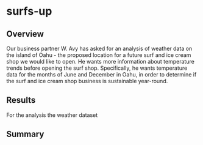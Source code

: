 # surfs-up

## Overview
Our business partner W. Avy has asked for an analysis of weather data on the island of Oahu - the proposed location for a future surf and ice cream shop we would like to open. He wants more information about temperature trends before opening the surf shop. Specifically, he wants temperature data for the months of June and December in Oahu, in order to determine if the surf and ice cream shop business is sustainable year-round.

## Results
For the analysis the weather dataset 


## Summary 
